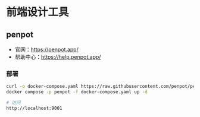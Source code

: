 # 前端设计工具

## penpot

* 官网：https://penpot.app/
* 帮助中心：https://help.penpot.app/

### 部署

```bash
curl -o docker-compose.yaml https://raw.githubusercontent.com/penpot/penpot/main/docker/images/docker-compose.yaml
docker compose -p penpot -f docker-compose.yaml up -d

# 访问
http://localhost:9001
```